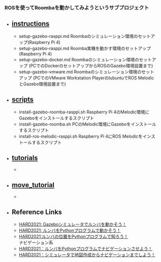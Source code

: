 ### ROSを使ってRoombaを動かしてみようというサブプロジェクト

- ## [instructions][1] 
  - setup-gazebo-rasppi.md Roombaのシミュレーション環境のセットアップ(Raspberry Pi 4)
  - setup-gazebo-rasppi.md Roomba実機を動かす環境のセットアップ(Raspberry Pi 4)
  - setup-gazebo-docker.md Roombaのシミュレーション環境のセットアップ (PCでのDockerのセットアップからROSのGazebo環境設置まで)
  - setup-gazebo-vmware.md Roombaのシミュレーション環境のセットアップ (PCでのVMware Workstation PlayerのlubuntuでROS MelodicとGazebo環境設置まで)

- ## [scripts][2]
  - install-gazebo-roomba-rasppi.sh Raspberry Pi 4のMelodic環境にGazeboをインストールするスクリプト
  - install-gazebo-roomba.sh  PCのMelodic環境にGazeboをインストールするスクリプト
  - install-ros-melodic-rasppi.sh  Raspberry Pi 4にROS Melodicをインストールするスクリプト 

- ## [tutorials][3]
  -

- ## [move_tutorial][4]
  - 


- ## Reference Links

  - [HARD2021: Gazeboシミュレータでルンバを動かそう！][101]
  - [HARD2021: ルンバをPythonプログラムで動かそう！][102]
  - [HARD2021:ルンバの位置をPythonプログラムで知ろう！][103]  
ナビゲーション系
  - [HARD2021：ルンバをPythonプログラムでナビゲーションさせよう！][104]  
  - [HARD2021：シミュレータで地図作成からナビゲーションまでしよう！][105]
 
 
 
[1]:https://github.com/docofab/RoombaControlls/tree/main/ROS/instructions
[2]:https://github.com/docofab/RoombaControlls/tree/main/ROS/scripts
[3]:https://github.com/docofab/RoombaControlls/tree/main/ROS/tutorials
[4]:https://github.com/docofab/RoombaControlls/tree/main/ROS/move_tutorials

[101]:https://demura.net/robot/hard/20405.html
[102]:https://demura.net/robot/hard/20101.html
[103]:https://demura.net/robot/hard/20085.html
[104]:https://demura.net/robot/hard/20114.html
[105]:https://demura.net/robot/hard/20061.html

